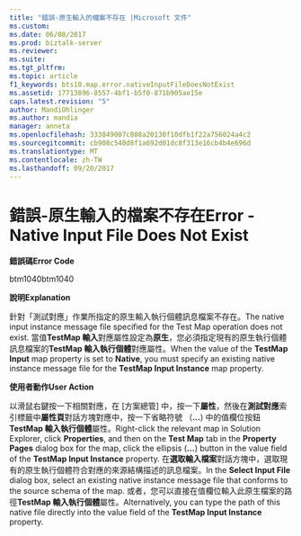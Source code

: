 ```yaml
---
title: "錯誤-原生輸入的檔案不存在 |Microsoft 文件"
ms.custom: 
ms.date: 06/08/2017
ms.prod: biztalk-server
ms.reviewer: 
ms.suite: 
ms.tgt_pltfrm: 
ms.topic: article
f1_keywords: bts10.map.error.nativeInputFileDoesNotExist
ms.assetid: 17713896-8557-4bf1-b5f0-871b905ae15e
caps.latest.revision: "5"
author: MandiOhlinger
ms.author: mandia
manager: anneta
ms.openlocfilehash: 333849007c808a20130f10dfb1f22a756024a4c2
ms.sourcegitcommit: cb908c540d8f1a692d01dc8f313e16cb4b4e696d
ms.translationtype: MT
ms.contentlocale: zh-TW
ms.lasthandoff: 09/20/2017
---
```

# <a name="error---native-input-file-does-not-exist"></a><span data-ttu-id="69d80-102">錯誤-原生輸入的檔案不存在</span><span class="sxs-lookup"><span data-stu-id="69d80-102">Error - Native Input File Does Not Exist</span></span>
<span data-ttu-id="69d80-103">**錯誤碼**</span><span class="sxs-lookup"><span data-stu-id="69d80-103">**Error Code**</span></span>  
  
 <span data-ttu-id="69d80-104">btm1040</span><span class="sxs-lookup"><span data-stu-id="69d80-104">btm1040</span></span>  
  
 <span data-ttu-id="69d80-105">**說明**</span><span class="sxs-lookup"><span data-stu-id="69d80-105">**Explanation**</span></span>  
  
 <span data-ttu-id="69d80-106">針對「測試對應」作業所指定的原生輸入執行個體訊息檔案不存在。</span><span class="sxs-lookup"><span data-stu-id="69d80-106">The native input instance message file specified for the Test Map operation does not exist.</span></span> <span data-ttu-id="69d80-107">當值**TestMap 輸入**對應屬性設定為**原生**，您必須指定現有的原生執行個體訊息檔案的**TestMap 輸入執行個體**對應屬性。</span><span class="sxs-lookup"><span data-stu-id="69d80-107">When the value of the **TestMap Input** map property is set to **Native**, you must specify an existing native instance message file for the **TestMap Input Instance** map property.</span></span>  
  
 <span data-ttu-id="69d80-108">**使用者動作**</span><span class="sxs-lookup"><span data-stu-id="69d80-108">**User Action**</span></span>  
  
 <span data-ttu-id="69d80-109">以滑鼠右鍵按一下相關對應，在 [方案總管] 中，按一下**屬性**，然後在**測試對應**索引標籤中**屬性頁**對話方塊對應中，按一下省略符號 （**...**) 中的值欄位按鈕**TestMap 輸入執行個體**屬性。</span><span class="sxs-lookup"><span data-stu-id="69d80-109">Right-click the relevant map in Solution Explorer, click **Properties**, and then on the **Test Map** tab in the **Property Pages** dialog box for the map, click the ellipsis (**...**) button in the value field of the **TestMap Input Instance** property.</span></span> <span data-ttu-id="69d80-110">在**選取輸入檔案**對話方塊中，選取現有的原生執行個體符合對應的來源結構描述的訊息檔案。</span><span class="sxs-lookup"><span data-stu-id="69d80-110">In the **Select Input File** dialog box, select an existing native instance message file that conforms to the source schema of the map.</span></span> <span data-ttu-id="69d80-111">或者，您可以直接在值欄位輸入此原生檔案的路徑**TestMap 輸入執行個體**屬性。</span><span class="sxs-lookup"><span data-stu-id="69d80-111">Alternatively, you can type the path of this native file directly into the value field of the **TestMap Input Instance** property.</span></span>